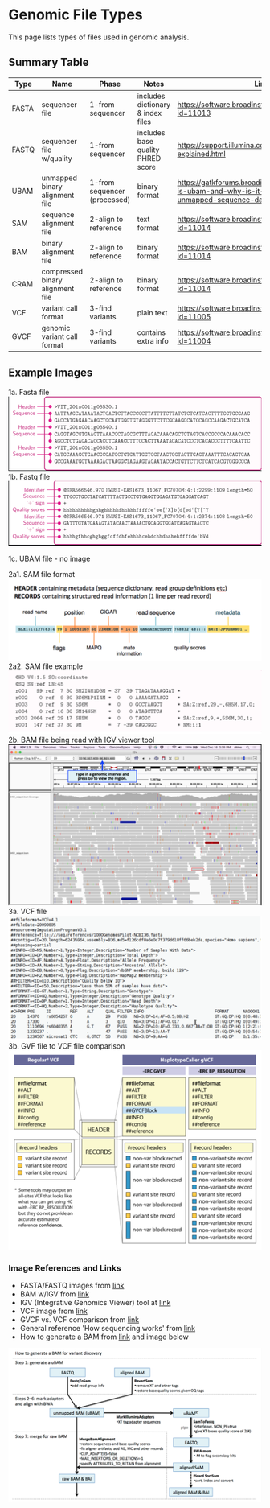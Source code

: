 # Genomic File Types

This page lists types of files used in genomic analysis.  

## Summary Table

|Type |Name                             |Phase                 |Notes                              |Link to example file                                                                                                                       |
|-----|---------------------------------|----------------------|-----------------------------------|-------------------------------------------------------------------------------------------------------------------------------------------|
|FASTA| sequencer file                  | 1-from sequencer     | includes dictionary & index files | https://software.broadinstitute.org/gatk/documentation/article?id=11013                                                                   |
|FASTQ| sequencer file w/quality        | 1-from sequencer     | includes base quality PHRED score | https://support.illumina.com/bulletins/2016/04/fastq-files-explained.html                                                                  |
|UBAM | unmapped binary alignment file  | 1-from sequencer (processed)     | binary format                     | https://gatkforums.broadinstitute.org/gatk/discussion/5990/what-is-ubam-and-why-is-it-better-than-fastq-for-storing-unmapped-sequence-data|
|SAM  | sequence alignment file         | 2-align to reference | text format                       | https://software.broadinstitute.org/gatk/documentation/article?id=11014                                                                   |
|BAM  | binary alignment file           | 2-align to reference | binary format                     | https://software.broadinstitute.org/gatk/documentation/article?id=11014                                                                    |
|CRAM | compressed binary alignment file| 2-align to reference | binary format                     | https://software.broadinstitute.org/gatk/documentation/article?id=11014                                                                   |
|VCF  | variant call format             | 3-find variants      | plain text                        | https://software.broadinstitute.org/gatk/documentation/article?id=11005                                                                   |
|GVCF | genomic variant call format     | 3-find variants      |contains extra info                | https://software.broadinstitute.org/gatk/documentation/article?id=11004                                                                   |

## Example Images

1a. Fasta file![Fasta](/images/fasta.png)
1b. Fastq file![Fastq](/images/fastq.png)

1c. UBAM file - no image  

2a1. SAM file format![SAM-format](/images/sam-format.png) 
2a2. SAM file example![SAM](/images/sam.png)
2b. BAM file being read with IGV viewer tool![BAM](/images/viz-bam.png)
3a. VCF file![VCF](/images/vcf-file.png)
3b. GVF file to VCF file comparison![GVCF](/images/gvcf.png)

### Image References and Links
 - FASTA/FASTQ images from [link](https://www.researchgate.net/publication/309134977_A_Survey_on_Data_Compression_Methods_for_Biological_Sequences)
 - BAM w/IGV from [link](https://gatkforums.broadinstitute.org/gatk/discussion/6491/howto-visualize-an-alignment-with-igv)
 - IGV (Integrative Genomics Viewer) tool at [link](http://software.broadinstitute.org/software/igv/)
 - VCF image from [link](https://www.researchgate.net/figure/shows-an-example-VCF-file-For-more-details-about-VCF-files-refer-to-the-specification_fig6_316063749)
 - GVCF vs. VCF comparison from [link](https://gatkforums.broadinstitute.org/gatk/discussion/4017/what-is-a-gvcf-and-how-is-it-different-from-a-regular-vcf)
 - General reference 'How sequencing works' from [link](https://learn.gencore.bio.nyu.edu/ngs-file-formats/how-sequencing-works/)
 - How to generate a BAM from [link](https://gatkforums.broadinstitute.org/gatk/discussion/5969/how-to-generate-a-bam-for-variant-discovery-long) and image below  

 ![Generate-BAM](/images/generate-BAM.png)




